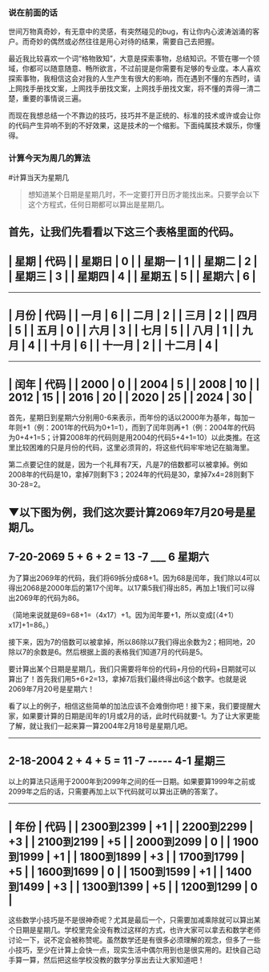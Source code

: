 ﻿<h3 class="border-solid-left">
说在前面的话
</h3>
世间万物真奇妙，有无意中的灵感，有突然碰见的bug，有让你内心波涛汹涌的客户。而奇妙的偶然或必然往往是用心对待的结果，需要自己去把握。

最近我比较喜欢一个词“格物致知”，大意是探索事物，总结知识。不管在哪一个领域，你都可以随意随意、畅所欲言，不过前提是你需要有足够的专业度。本人喜欢探索事物，我相信这会对我的人生产生有很大的影响，而在遇到不懂的东西时，请上网找手册找文案，上网找手册找文案，上网找手册找文案，将不懂的弄得一清二楚，重要的事情说三遍。

而现在我想总结一个不靠边的技巧，技巧并不是正统的、标准的技术或许或会让你的代码产生异响不到的不好效果，这是技术的一个缩影。下面纯属技术娱乐，你懂得。
<h3 class="border-solid-left">
计算今天为周几的算法
</h3>
#计算当天为星期几

>想知道某个日期是星期几时，不一定要打开日历才能找出来。只要学会以下这个方程式，任何日期都可以算出是星期几。

首先，让我们先看看以下这三个表格里面的代码。
----------------------------------------------------------------------
|   星期      |   代码      |
|   星期日    |    0        |
|   星期一    |    1        |
|   星期二    |    2        |
|   星期三    |    3        |
|   星期四    |    4        |
|   星期五    |    5        |
|   星期六    |    6        |
--------------------------------------------

----------------------------------------------------------------------
|   月份      |   代码      |
|   一月      |    6        |
|   二月      |    2        |
|   三月      |    2        |
|   四月      |    5        |
|   五月      |    0        |
|   六月      |    3        |
|   七月      |    5        |
|   八月      |    1        |
|   九月      |    4        |
|   十月      |    6        |
|   十一月    |    2        |
|   十二月    |    4        |
--------------------------------------------

----------------------------------------------------------------------
|   闰年      |   代码       |
|   2000      |    0         |
|   2004      |    5         |
|   2008      |    10        |
|   2012      |    15        |
|   2016      |    20        |
|   2020      |    25        |
|   2024      |    30        |
--------------------------------------------

首先，星期日到星期六分别用0-6来表示，而年份的话以2000年为基年，每加一年则+1（例：2001年的代码为0+1=1），而到了闰年则再+1（例：2004年的代码为0+4+1=5；计算2008年的代码则是用2004的代码5+4+1=10）以此类推。在这里比较困难的只是月份的代码，这里必须背的，将这些代码牢牢地记在脑海里。

第二点要记住的就是，因为一个礼拜有7天，凡是7的倍数都可以被拿掉。例如2008年的代码是10，拿掉7则剩下3；2024年的代码是30，拿掉7x4=28则剩下30-28=2。

▼以下图为例，我们这次要计算2069年7月20号是星期几。
-------------------------
7-20-2069
5 + 6 + 2 = 13
            -7
            ___
             6
             星期六
-------------------------

为了算出2069年的代码，我们将69拆分成68+1。因为68是闰年，我们除以4可以得出2068是2000年后的第17个闰年。以17乘5我们得出85，再加上1我们可以得出2069年的代码为86。

（简地来说就是69=68+1=（4x17）+1。因为闰年要+1，所以变成[（4+1）x17]+1=86。）

接下来，因为7的倍数可以被拿掉，所以86除以7我们得出余数为2；相同地，20除以7的余数是6。然后根据上面的表格我们知道7月的代码是5。

要计算出某个日期是星期几，我们只需要将年份的代码+月份的代码+日期就可以算出了！首先我们用5+6+2=13，拿掉7后我们最终得出6这个数字。也就是说2069年7月20号是星期六！

看了以上的例子，相信这些简单的加法应该不会难倒你吧！接下来，我们要提醒大家，如果要计算的日期是闰年的1月或2月的话，此时代码就要-1。为了让大家更能了解，就让我们一起来算一算2004年2月18号是星期几吧。

----------------------------------------------------------
2-18-2004
2 + 4 + 5 = 11
            -7
            -----
            4-1
            星期三
----------------------------------------------------------

以上的算法只适用于2000年到2099年之间的任一日期。如果要算1999年之前或2099年之后的话，只需要再加上以下代码就可以算出正确的答案了。

----------------------------------------------------------------------
|   年份            |   代码       |
|   2300到2399      |    +1        |
|   2200到2299      |    +3        |
|   2100到2199      |    +5        |
|   2000到2099      |    0         |
|   1900到1999      |    +1        |
|   1800到1899      |    +3        |
|   1700到1799      |    +5        |
|   1600到1699      |    0         |
|   1500到1599      |    +1        |
|   1400到1499      |    +3        |
|   1300到1399      |    +5        |
|   1200到1299      |    0         |
--------------------------------------------

这些数学小技巧是不是很神奇呢？尤其是最后一个，只需要加减乘除就可以算出某个日期是星期几。学校里完全没有教过这样的方式，也许大家可以拿去和数学老师讨论一下，说不定会被称赞呢。虽然数学还是有很多必须理解的观念，但多了一些小技巧，至少在计算上会快一点，现实生活中偶尔用到也是很实用的。赶快自己动手算一算，然后把这些学校没教的数学分享出去让大家知道吧！

